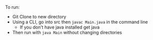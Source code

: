 To run:
* Git Clone to new directory
* Using a CLI, go into src then `javac Main.java` in the command line
  * If you don't have java installed get java
* Then run with `java Main` without changing directories
